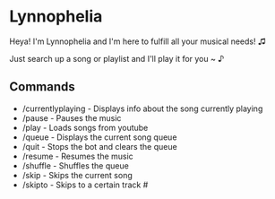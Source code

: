 
# Lynnophelia

Heya! I'm Lynnophelia and I'm here to fulfill all
your musical needs! ♫ 

Just search up a song or playlist and I'll play it for you ~ ♪



## Commands

- /currentlyplaying - Displays info about the song currently playing
- /pause - Pauses the music
- /play - Loads songs from youtube
- /queue - Displays the current song queue
- /quit - Stops the bot and clears the queue
- /resume - Resumes the music
- /shuffle - Shuffles the queue
- /skip - Skips the current song
- /skipto - Skips to a certain track #


## 



